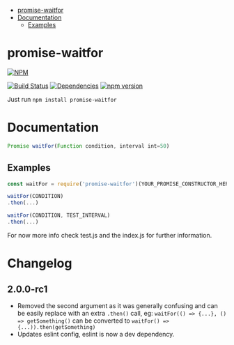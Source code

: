 <!-- START doctoc generated TOC please keep comment here to allow auto update -->
<!-- DON'T EDIT THIS SECTION, INSTEAD RE-RUN doctoc TO UPDATE -->


- [promise-waitfor](#promise-waitfor)
- [Documentation](#documentation)
  - [Examples](#examples)

<!-- END doctoc generated TOC please keep comment here to allow auto update -->

# promise-waitfor

[![NPM](https://nodei.co/npm/promise-waitfor.png)](https://nodei.co/npm/promise-waitfor/)

[![Build Status](https://travis-ci.org/SimonSchick/promise-waitfor.svg?branch=master)](https://travis-ci.org/SimonSchick/promise-waitfor)
[![Dependencies](https://david-dm.org/SimonSchick/promise-waitfor.svg)](https://david-dm.org/SimonSchick/promise-waitfor)
[![npm version](http://img.shields.io/npm/v/promise-waitfor.svg)](https://npmjs.org/package/promise-waitfor)

Just run ```npm install promise-waitfor```

# Documentation

```javascript
Promise waitFor(Function condition, interval int=50)
```

## Examples

```javascript
const waitFor = require('promise-waitfor')(YOUR_PROMISE_CONSTRUCTOR_HERE);

waitFor(CONDITION)
.then(...)

waitFor(CONDITION, TEST_INTERVAL)
.then(...)
```

For now more info check test.js and the index.js for further information.

# Changelog

## 2.0.0-rc1

- Removed the second argument as it was generally confusing and can be easily replace with an extra `.then()` call, eg: `waitFor(() => {...}, () => getSomething()` can be converted to `waitFor() => {...)).then(getSomething)`
- Updates eslint config, eslint is now a dev dependency.
